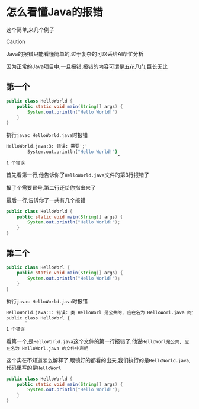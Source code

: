 # 怎么看懂Java的报错

这个简单,来几个例子

> [!caution]
>
> Java的报错只能看懂简单的,过于复杂的可以丢给AI帮忙分析
>
> 因为正常的Java项目中,一旦报错,报错的内容可谓是五花八门,巨长无比

## 第一个

```java
public class HelloWorld {
    public static void main(String[] args) {
        System.out.println("Hello World!")
    }
}
```

执行`javac HelloWorld.java`时报错

```cmd
HelloWorld.java:3: 错误: 需要';'
        System.out.println("Hello World!")
                                          ^
1 个错误
```

首先看第一行,他告诉你了`HelloWorld.java`文件的第3行报错了

报了个需要冒号,第二行还给你指出来了

最后一行,告诉你了一共有几个报错

```java
public class HelloWorld {
    public static void main(String[] args) {
        System.out.println("Hello World!");
    }
}
```

## 第二个

```java
public class HelloWorl {
    public static void main(String[] args) {
        System.out.println("Hello World!");
    }
}
```

执行`javac HelloWorld.java`时报错

```cmd
HelloWorld.java:1: 错误: 类 HelloWorl 是公共的, 应在名为 HelloWorl.java 的文件中声明
public class HelloWorl {
       ^
1 个错误
```

看第一个,是`HelloWorld.java`这个文件的第一行报错了,他说`HelloWorl是公共, 应在名为 HelloWorl.java 的文件中声明`

这个实在不知道怎么解释了,眼镜好的都看的出来,我们执行的是`HelloWorld.java`,代码里写的是`HelloWorl`

```java
public class HelloWorld {
    public static void main(String[] args) {
        System.out.println("Hello World!");
    }
}
```

